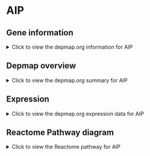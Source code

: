 <h1>AIP</h1>

<h2>Gene information</h2>
<details>
  <summary>Click to view the depmap.org information for AIP</summary>
  <p><a href="https://depmap.org/portal/gene/AIP?tab=about" target="_BLANK">Open page in a new tab...</a></p>
  <iframe src="https://depmap.org/portal/gene/AIP?tab=about" style="border:none;width:100%;height:800px"></iframe>
</details>

<h2>Depmap overview</h2>
<details>
  <summary>Click to view the depmap.org summary for AIP</summary>
  <p><a href="https://depmap.org/portal/gene/AIP?tab=overview" target="_BLANK">Open page in a new tab...</a></p>
  <iframe src="https://depmap.org/portal/gene/AIP?tab=overview" style="border:none;width:100%;height:800px"></iframe>
</details>

<h2>Expression</h2>
<details>
  <summary>Click to view the depmap.org expression data for AIP</summary>
  <p><a href="https://depmap.org/portal/gene/AIP?tab=characterization" target="_BLANK">Open page in a new tab...</a></p>
  <iframe src="https://depmap.org/portal/gene/AIP?tab=characterization" style="border:none;width:100%;height:800px"></iframe>
</details>



<h2>Reactome Pathway diagram</h2>
<details>
  <summary>Click to view the Reactome pathway for AIP</summary>
  <p><a href="https://reactome.org/PathwayBrowser/#/R-HSA-8950505" target="_BLANK">Open page in a new tab...</a></p>
  <p>Gene and protein expression by JAK-STAT signaling after Interleukin-12 stimulation</p>
<iframe src="https://reactome.org/PathwayBrowser/#/R-HSA-8950505" style="border:none;width:100%;height:800px"></iframe>
</details>



